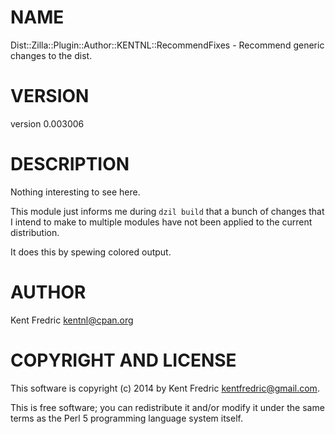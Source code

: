 # NAME

Dist::Zilla::Plugin::Author::KENTNL::RecommendFixes - Recommend generic changes to the dist.

# VERSION

version 0.003006

# DESCRIPTION

Nothing interesting to see here.

This module just informs me during `dzil build` that a bunch of
changes that I intend to make to multiple modules have not been applied
to the current distribution.

It does this by spewing colored output.

# AUTHOR

Kent Fredric <kentnl@cpan.org>

# COPYRIGHT AND LICENSE

This software is copyright (c) 2014 by Kent Fredric <kentfredric@gmail.com>.

This is free software; you can redistribute it and/or modify it under
the same terms as the Perl 5 programming language system itself.
